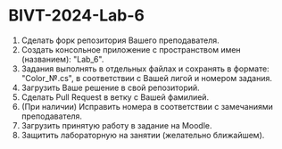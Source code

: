 # BIVT-2024-Lab-6
1. Сделать форк репозитория Вашего преподавателя.
2. Создать консольное приложение с пространством имен (названием): "Lab_6".
3. Задания выполнять в отдельных файлах и сохранять в формате: "Color_№.cs", в соответствии с Вашей лигой и номером задания.
4. Загрузить Ваше решение в свой репозиторий.
5. Сделать Pull Request в ветку с Вашей фамилией.
6. (При наличии) Исправить номера в соответствии с замечаниями преподавателя.
7. Загрузить принятую работу в задание на Moodle.
8. Защитить лабораторную на занятии (желательно ближайшем).
